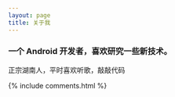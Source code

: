 ```yaml
---
layout: page
title: 关于我 
---
```


<h3> 一个 Android 开发者，喜欢研究一些新技术。</h3>
<p>
正宗湖南人，平时喜欢听歌，敲敲代码



{% include comments.html %}

